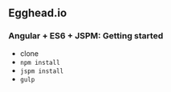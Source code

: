 ## Egghead.io
### Angular + ES6 + JSPM: Getting started

* clone
* `npm install`
* `jspm install`
* `gulp`

